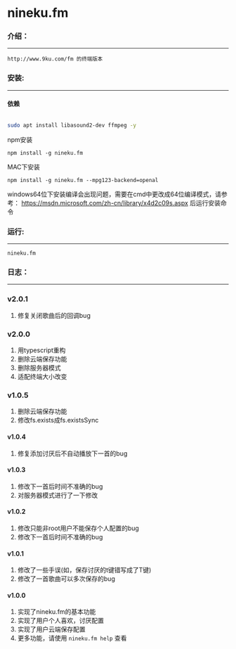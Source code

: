 nineku.fm
=================

### 介绍：

----------------------------

`http://www.9ku.com/fm 的终端版本`


### 安装:

---------------------------------------


#### 依赖

``` sh

sudo apt install libasound2-dev ffmpeg -y

```


npm安装

    npm install -g nineku.fm

MAC下安装

    npm install -g nineku.fm --mpg123-backend=openal

windows64位下安装编译会出现问题，需要在cmd中更改成64位编译模式，请参考：
https://msdn.microsoft.com/zh-cn/library/x4d2c09s.aspx
后运行安装命令

### 运行:

---------------------------------

`nineku.fm`

### 日志：

-----------------------------

### v2.0.1
1. 修复关闭歌曲后的回调bug

### v2.0.0
1. 用typescript重构
2. 删除云端保存功能
3. 删除服务器模式
4. 适配终端大小改变

### v1.0.5
1. 删除云端保存功能
2. 修改fs.exists成fs.existsSync

#### v1.0.4
1. 修复添加讨厌后不自动播放下一首的bug

#### v1.0.3
1. 修改下一首后时间不准确的bug
2. 对服务器模式进行了一下修改

#### v1.0.2
1. 修改只能非root用户不能保存个人配置的bug
2. 修改下一首后时间不准确的bug

#### v1.0.1
1. 修改了一些手误(如，保存讨厌的t键错写成了T键)
2. 修改了一首歌曲可以多次保存的bug

#### v1.0.0
1. 实现了nineku.fm的基本功能
2. 实现了用户个人喜欢，讨厌配置
3. 实现了用户云端保存配置
4. 更多功能，请使用 `nineku.fm help` 查看
